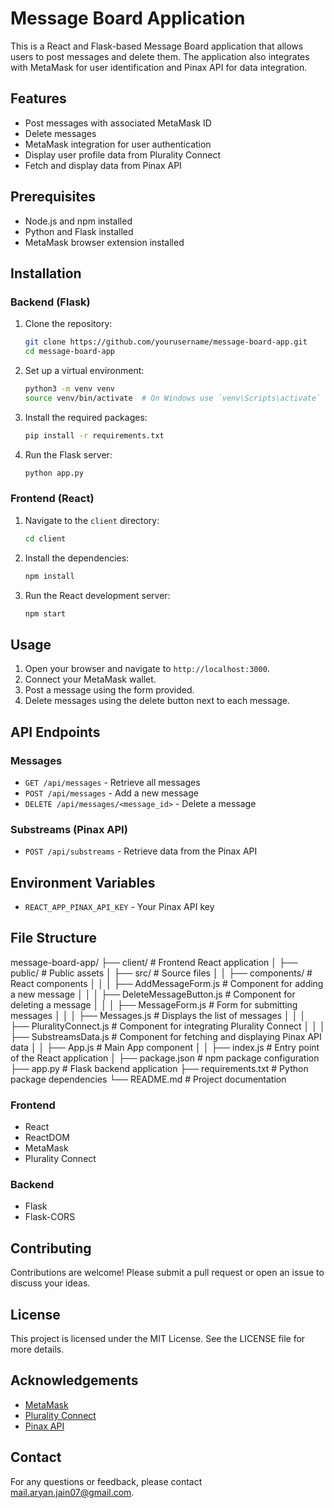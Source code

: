 # Message Board Application

This is a React and Flask-based Message Board application that allows users to post messages and delete them. The application also integrates with MetaMask for user identification and Pinax API for data integration.

## Features

- Post messages with associated MetaMask ID
- Delete messages
- MetaMask integration for user authentication
- Display user profile data from Plurality Connect
- Fetch and display data from Pinax API

## Prerequisites

- Node.js and npm installed
- Python and Flask installed
- MetaMask browser extension installed

## Installation

### Backend (Flask)

1. Clone the repository:
    ```sh
    git clone https://github.com/yourusername/message-board-app.git
    cd message-board-app
    ```

2. Set up a virtual environment:
    ```sh
    python3 -m venv venv
    source venv/bin/activate  # On Windows use `venv\Scripts\activate`
    ```

3. Install the required packages:
    ```sh
    pip install -r requirements.txt
    ```

4. Run the Flask server:
    ```sh
    python app.py
    ```

### Frontend (React)

1. Navigate to the `client` directory:
    ```sh
    cd client
    ```

2. Install the dependencies:
    ```sh
    npm install
    ```

3. Run the React development server:
    ```sh
    npm start
    ```

## Usage

1. Open your browser and navigate to `http://localhost:3000`.
2. Connect your MetaMask wallet.
3. Post a message using the form provided.
4. Delete messages using the delete button next to each message.

## API Endpoints

### Messages

- `GET /api/messages` - Retrieve all messages
- `POST /api/messages` - Add a new message
- `DELETE /api/messages/<message_id>` - Delete a message

### Substreams (Pinax API)

- `POST /api/substreams` - Retrieve data from the Pinax API

## Environment Variables

- `REACT_APP_PINAX_API_KEY` - Your Pinax API key

## File Structure

message-board-app/
├── client/ # Frontend React application
│ ├── public/ # Public assets
│ ├── src/ # Source files
│ │ ├── components/ # React components
│ │ │ ├── AddMessageForm.js # Component for adding a new message
│ │ │ ├── DeleteMessageButton.js # Component for deleting a message
│ │ │ ├── MessageForm.js # Form for submitting messages
│ │ │ ├── Messages.js # Displays the list of messages
│ │ │ ├── PluralityConnect.js # Component for integrating Plurality Connect
│ │ │ ├── SubstreamsData.js # Component for fetching and displaying Pinax API data
│ │ ├── App.js # Main App component
│ │ ├── index.js # Entry point of the React application
│ ├── package.json # npm package configuration
├── app.py # Flask backend application
├── requirements.txt # Python package dependencies
└── README.md # Project documentation


### Frontend

- React
- ReactDOM
- MetaMask
- Plurality Connect

### Backend

- Flask
- Flask-CORS

## Contributing

Contributions are welcome! Please submit a pull request or open an issue to discuss your ideas.

## License

This project is licensed under the MIT License. See the LICENSE file for more details.

## Acknowledgements

- [MetaMask](https://metamask.io/)
- [Plurality Connect](https://pluralityconnect.io/)
- [Pinax API](https://github.com/pinax-network/awesome-substreams)

## Contact

For any questions or feedback, please contact [mail.aryan.jain07@gmail.com](mail.aryan.jain07@gmail.com).


